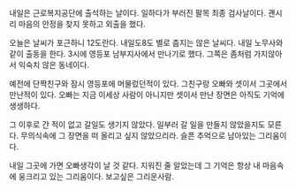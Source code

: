 
내일은 근로복지공단에 출석하는 날이다.
일하다가 부러진 팔목 최종 검사날이다.
괜시리 마음의 안정을 찾지 못하고 외출을 했다.

오늘은 날씨가 포근하니 12도란다.
내일도8도 별로 춥지는 않은 날씨다.
내일 노무사와 같이 출동을 한다.
3시에 영등포 남부지사에서 만나기로 했다.
그쪽은 좀처럼 가지않아서 익숙치 않은 동네이다.

예전에 단짝친구와 잠시 영등포에 머물렀던적이 있다.
그친구랑 오빠와 셋이서 그곳에서 만난적이 있다.
오빠는 지금 이세상 사람이 아니지만
셋이서 만난 장면은 아직도 기억에 생생하다.

그 이후로 간 적이 없고 갈일도 생기지 않았다.
일부러 갈 일을 만들지 않았을지도 모른다.
무의식속에 그 장면을 떠 올리고 싶지 않았으리라.
슬픈 추억으로 남아있는 그리움이다.

내일 그곳에 가면 오빠생각이 날 것 같다.
지워진 줄 알았는데 그 기억은 
항상 내 마음속에 웅크리고 있는 그리움이다.
보고싶은 그리운사람.






